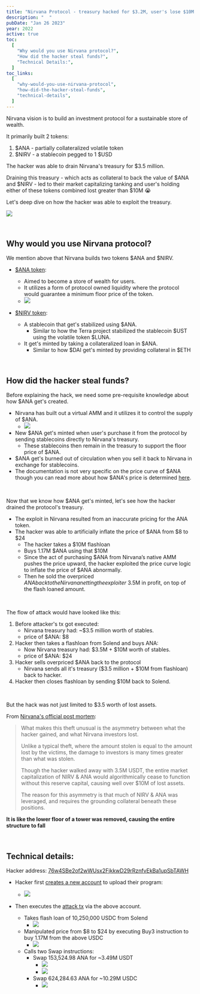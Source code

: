 ```yaml
---
title: "Nirvana Protocol - treasury hacked for $3.2M, user's lose $10M "
description: "  "
pubDate: "Jan 26 2023"
year: 2022
active: true
toc:
  [
    "Why would you use Nirvana protocol?",
    "How did the hacker steal funds?",
    "Technical Details:",
  ]
toc_links:
  [
    "why-would-you-use-nirvana-protocol",
    "how-did-the-hacker-steal-funds",
    "technical-details",
  ]
---
```


Nirvana vision is to build an investment protocol for a sustainable store of wealth.

It primarily built 2 tokens:

1. $ANA - partially collateralized volatile token
2. $NIRV - a stablecoin pegged to 1 $USD

The hacker was able to drain Nirvana's treasury for $3.5 million.

Draining this treasury - which acts as collateral to back the value of $ANA and $NIRV - led to their market capitalizing tanking and user's holding either of these tokens combined lost greater than $10M 😭

Let's deep dive on how the hacker was able to exploit the treasury.

![](https://i.imgur.com/699U75u.png)

<br>

## Why would you use Nirvana protocol?

We mention above that Nirvana builds two tokens $ANA and $NIRV.

- [$ANA token](https://docs.nirvana.finance/tokens/ana):

  - Aimed to become a store of wealth for users.
  - It utilizes a form of protocol owned liquidity where the protocol would guarantee a minimum floor price of the token.
  - ![](https://i.imgur.com/kTMlBZc.png)

- [$NIRV token](https://docs.nirvana.finance/tokens/nirv):
  - A stablecoin that get's stabilized using $ANA.
    - Similar to how the Terra project stabilized the stablecoin $UST using the volatile token $LUNA.
  - It get's minted by taking a collateralized loan in $ANA.
    - Similar to how $DAI get's minted by providing collateral in $ETH

<br>

## How did the hacker steal funds?

Before explaining the hack, we need some pre-requisite knowledge about how $ANA get's created.

- Nirvana has built out a virtual AMM and it utilizes it to control the supply of $ANA.
  - ![](https://i.imgur.com/FsiPn6G.png)
- New $ANA get's minted when user's purchase it from the protocol by sending stablecoins directly to Nirvana's treasury.
  - These stablecoins then remain in the treasury to support the floor price of $ANA.
- $ANA get's burned out of circulation when you sell it back to Nirvana in exchange for stablecoins.
- The documentation is not very specific on the price curve of $ANA though you can read more about how $ANA's price is determined [here](https://docs.nirvana.finance/mechanics/reserve-backed-rising-floor).

<br>

Now that we know how $ANA get's minted, let's see how the hacker drained the protocol's treasury.

- The exploit in Nirvana resulted from an inaccurate pricing for the ANA token.
- The hacker was able to artificially inflate the price of $ANA from $8 to $24
  - The hacker takes a $10M flashloan
  - Buys 1.17M $ANA using that $10M
  - Since the act of purchasing $ANA from Nirvana’s native AMM pushes the price upward, the hacker exploited the price curve logic to inflate the price of $ANA abnormally.
  - Then he sold the overpriced $ANA back to the Nirvana netting the exploiter ~$3.5M in profit, on top of the flash loaned amount.

<br>

The flow of attack would have looked like this:

1. Before attacker's tx got executed:
   - Nirvana treasury had: ~$3.5 million worth of stables.
   - price of $ANA: $8
2. Hacker then takes a flashloan from Solend and buys ANA:
   - Now Nirvana treasury had: $3.5M + $10M worth of stables.
   - price of $ANA: $24
3. Hacker sells overpriced $ANA back to the protocol
   - Nirvana sends all it's treasury ($3.5 million + $10M from flashloan) back to hacker.
4. Hacker then closes flashloan by sending $10M back to Solend.

<br>

But the hack was not just limited to $3.5 worth of lost assets.

From [Nirvana's official post mortem](https://medium.com/nirvanafinance/technical-post-mortem-d738935aeec):

> What makes this theft unusual is the asymmetry between what the hacker gained, and what Nirvana investors lost.
>
> Unlike a typical theft, where the amount stolen is equal to the amount lost by the victims, the damage to investors is many times greater than what was stolen.
>
> Though the hacker walked away with 3.5M USDT, the entire market capitalization of NIRV & ANA would algorithmically cease to function without this reserve capital, causing well over $10M of lost assets.
>
> The reason for this asymmetry is that much of NIRV & ANA was leveraged, and requires the grounding collateral beneath these positions.

**It is like the lower floor of a tower was removed, causing the entire structure to fall**

<br>

## Technical details:

Hacker address: [76w4SBe2of2wWUsx2FjkkwD29rRznfvEkBa1upSbTAWH](https://solscan.io/account/76w4SBe2of2wWUsx2FjkkwD29rRznfvEkBa1upSbTAWH)

- Hacker first [creates a new account](https://solscan.io/account/62o4UiW394cbFXtVHbCyuA7DDeRL26bnpfDDPXpm7PRR) to upload their program:

  - ![](https://i.imgur.com/t3RQgyw.png)

- Then executes the [attack tx](https://solana.fm/tx/LyUnvdY9KBQiVRFqmSzGUfCuPGqYX1xNHCWLWxWZ4MvgLcNis2Kui6T25Ayai5UzpTAFkSRSgriKb3pM8tAoeR5?cluster=mainnet-qn1) via the above account.
  - Takes flash loan of 10,250,000 USDC from Solend
    - ![](https://i.imgur.com/kpHTjHl.png)
  - Manipulated price from $8 to $24 by executing Buy3 instruction to buy 1.17M from the above USDC
    - ![](https://i.imgur.com/qwy0qfd.png)
  - Calls two Swap instructions:
    - Swap 153,524.98 ANA for ~3.49M USDT
      - ![](https://i.imgur.com/rQ4izrK.png)
      - ![](https://i.imgur.com/adbYOlF.png)
    - Swap 624,284.63 ANA for ~10.29M USDC
      - ![](https://i.imgur.com/9kVGGeT.png)
